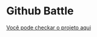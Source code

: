 # Github Battle

[Você pode checkar o projeto aqui](https://github.com/user/repo/blob/branch/other_file.md)